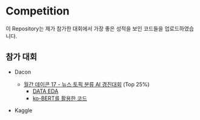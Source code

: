 # Competition

이 Repository는 제가 참가한 대회에서 가장 좋은 성적을 보인 코드들을 업로드하였습니다.

## 참가 대회
- Dacon
  - [월간 데이콘 17 - 뉴스 토픽 분류 AI 경진대회](https://dacon.io/competitions/official/235747/overview/description) (Top 25%) 
    - [DATA EDA](https://github.com/cow-coding/Competition/blob/main/Dacon/Dacon_17_news_topic_EDA.ipynb)
    - [ko-BERT를 활용한 코드](https://github.com/cow-coding/Competition/blob/main/Dacon/Dacon_17_news_topic_BERT.ipynb) 

- Kaggle
